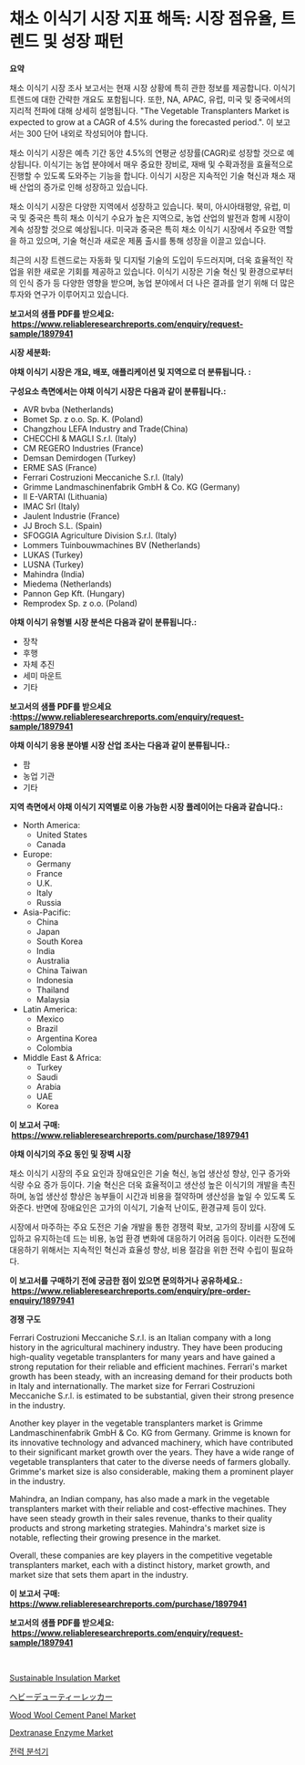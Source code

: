 <p><h1>채소 이식기 시장 지표 해독: 시장 점유율, 트렌드 및 성장 패턴</h1></p><p><strong>요약</strong></p>
<p><p>채소 이식기 시장 조사 보고서는 현재 시장 상황에 특히 관한 정보를 제공합니다. 이식기 트렌드에 대한 간략한 개요도 포함됩니다. 또한, NA, APAC, 유럽, 미국 및 중국에서의 지리적 전파에 대해 상세히 설명됩니다. "The Vegetable Transplanters Market is expected to grow at a CAGR of 4.5% during the forecasted period.". 이 보고서는 300 단어 내외로 작성되어야 합니다.</p><p>채소 이식기 시장은 예측 기간 동안 4.5%의 연평균 성장률(CAGR)로 성장할 것으로 예상됩니다. 이식기는 농업 분야에서 매우 중요한 장비로, 재배 및 수확과정을 효율적으로 진행할 수 있도록 도와주는 기능을 합니다. 이식기 시장은 지속적인 기술 혁신과 채소 재배 산업의 증가로 인해 성장하고 있습니다.</p><p>채소 이식기 시장은 다양한 지역에서 성장하고 있습니다. 북미, 아시아태평양, 유럽, 미국 및 중국은 특히 채소 이식기 수요가 높은 지역으로, 농업 산업의 발전과 함께 시장이 계속 성장할 것으로 예상됩니다. 미국과 중국은 특히 채소 이식기 시장에서 주요한 역할을 하고 있으며, 기술 혁신과 새로운 제품 출시를 통해 성장을 이끌고 있습니다.</p><p>최근의 시장 트렌드로는 자동화 및 디지털 기술의 도입이 두드러지며, 더욱 효율적인 작업을 위한 새로운 기회를 제공하고 있습니다. 이식기 시장은 기술 혁신 및 환경으로부터의 인식 증가 등 다양한 영향을 받으며, 농업 분야에서 더 나은 결과를 얻기 위해 더 많은 투자와 연구가 이루어지고 있습니다.</p></p>
<p><strong>보고서의 샘플 PDF를 받으세요: &nbsp;<a href="https://www.reliableresearchreports.com/enquiry/request-sample/1897941">https://www.reliableresearchreports.com/enquiry/request-sample/1897941</a></strong></p>
<p><strong>시장 세분화:</strong></p>
<p><strong> 야채 이식기 시장은 개요, 배포, 애플리케이션 및 지역으로 더 분류됩니다. :</strong></p>
<p><strong>구성요소 측면에서는 야채 이식기 시장은 다음과 같이 분류됩니다.:</strong></p>
<p><ul><li>AVR bvba (Netherlands)</li><li>Bomet Sp. z o.o. Sp. K. (Poland)</li><li>Changzhou LEFA Industry and Trade(China)</li><li>CHECCHI & MAGLI S.r.l. (Italy)</li><li>CM REGERO Industries (France)</li><li>Demsan Demirdogen (Turkey)</li><li>ERME SAS (France)</li><li>Ferrari Costruzioni Meccaniche S.r.l. (Italy)</li><li>Grimme Landmaschinenfabrik GmbH & Co. KG (Germany)</li><li>II E-VARTAI (Lithuania)</li><li>IMAC Srl (Italy)</li><li>Jaulent Industrie (France)</li><li>JJ Broch S.L. (Spain)</li><li>SFOGGIA Agriculture Division S.r.l. (Italy)</li><li>Lommers Tuinbouwmachines BV (Netherlands)</li><li>LUKAS (Turkey)</li><li>LUSNA (Turkey)</li><li>Mahindra (India)</li><li>Miedema (Netherlands)</li><li>Pannon Gep Kft. (Hungary)</li><li>Remprodex Sp. z o.o. (Poland)</li></ul></p>
<p><strong> 야채 이식기 유형별 시장 분석은 다음과 같이 분류됩니다.:</strong></p>
<p><ul><li>장착</li><li>후행</li><li>자체 추진</li><li>세미 마운트</li><li>기타</li></ul></p>
<p><strong>보고서의 샘플 PDF를 받으세요 :<a href="https://www.reliableresearchreports.com/enquiry/request-sample/1897941">https://www.reliableresearchreports.com/enquiry/request-sample/1897941</a></strong></p>
<p><strong> 야채 이식기 응용 분야별 시장 산업 조사는 다음과 같이 분류됩니다.:</strong></p>
<p><ul><li>팜</li><li>농업 기관</li><li>기타</li></ul></p>
<p><strong>지역 측면에서 야채 이식기 지역별로 이용 가능한 시장 플레이어는 다음과 같습니다.:</strong></p>
<p><ul>
    <li>
        North America:
        <ul>
            <li>United States</li>
            <li>Canada</li>
        </ul>
    </li>
    <li>
        Europe:
        <ul>
            <li>Germany</li>
            <li>France</li>
            <li>U.K.</li>
            <li>Italy</li>
            <li>Russia</li>
        </ul>
    </li>
    <li>
        Asia-Pacific:
        <ul>
            <li>China</li>
            <li>Japan</li>
            <li>South Korea</li>
            <li>India</li>
            <li>Australia</li>
            <li>China Taiwan</li>
            <li>Indonesia</li>
            <li>Thailand</li>
            <li>Malaysia</li>
        </ul>
    </li>
    <li>
        Latin America:
        <ul>
            <li>Mexico</li>
            <li>Brazil</li>
            <li>Argentina Korea</li>
            <li>Colombia</li>
        </ul>
    </li>
    <li>
        Middle East & Africa:
        <ul>
            <li>Turkey</li>
            <li>Saudi</li>
            <li>Arabia</li>
            <li>UAE</li>
            <li>Korea</li>
        </ul>
    </li>
    </ul></p>
<p><strong>이 보고서 구매: &nbsp;<a href="https://www.reliableresearchreports.com/purchase/1897941">https://www.reliableresearchreports.com/purchase/1897941</a></strong></p>
<p><strong>야채 이식기의 주요 동인 및 장벽 시장</strong></p>
<p><p>채소 이식기 시장의 주요 요인과 장애요인은 기술 혁신, 농업 생산성 향상, 인구 증가와 식량 수요 증가 등이다. 기술 혁신은 더욱 효율적이고 생산성 높은 이식기의 개발을 촉진하며, 농업 생산성 향상은 농부들이 시간과 비용을 절약하며 생산성을 높일 수 있도록 도와준다. 반면에 장애요인은 고가의 이식기, 기술적 난이도, 환경규제 등이 있다.</p><p>시장에서 마주하는 주요 도전은 기술 개발을 통한 경쟁력 확보, 고가의 장비를 시장에 도입하고 유지하는데 드는 비용, 농업 환경 변화에 대응하기 어려움 등이다. 이러한 도전에 대응하기 위해서는 지속적인 혁신과 효율성 향상, 비용 절감을 위한 전략 수립이 필요하다.</p></p>
<p><strong>이 보고서를 구매하기 전에 궁금한 점이 있으면 문의하거나 공유하세요.: &nbsp;<a href="https://www.reliableresearchreports.com/enquiry/pre-order-enquiry/1897941">https://www.reliableresearchreports.com/enquiry/pre-order-enquiry/1897941</a></strong></p>
<p><strong>경쟁 구도</strong></p>
<p><p>Ferrari Costruzioni Meccaniche S.r.l. is an Italian company with a long history in the agricultural machinery industry. They have been producing high-quality vegetable transplanters for many years and have gained a strong reputation for their reliable and efficient machines. Ferrari's market growth has been steady, with an increasing demand for their products both in Italy and internationally. The market size for Ferrari Costruzioni Meccaniche S.r.l. is estimated to be substantial, given their strong presence in the industry.</p><p>Another key player in the vegetable transplanters market is Grimme Landmaschinenfabrik GmbH & Co. KG from Germany. Grimme is known for its innovative technology and advanced machinery, which have contributed to their significant market growth over the years. They have a wide range of vegetable transplanters that cater to the diverse needs of farmers globally. Grimme's market size is also considerable, making them a prominent player in the industry.</p><p>Mahindra, an Indian company, has also made a mark in the vegetable transplanters market with their reliable and cost-effective machines. They have seen steady growth in their sales revenue, thanks to their quality products and strong marketing strategies. Mahindra's market size is notable, reflecting their growing presence in the market.</p><p>Overall, these companies are key players in the competitive vegetable transplanters market, each with a distinct history, market growth, and market size that sets them apart in the industry.</p></p>
<p><strong>이 보고서 구매: &nbsp; <a href="https://www.reliableresearchreports.com/purchase/1897941">https://www.reliableresearchreports.com/purchase/1897941</a></strong></p>
<p><strong>보고서의 샘플 PDF를 받으세요: &nbsp;<a href="https://www.reliableresearchreports.com/enquiry/request-sample/1897941">https://www.reliableresearchreports.com/enquiry/request-sample/1897941</a></strong><strong></strong></p>
<p>&nbsp;</p>
<p><p><a href="https://github.com/Chiragrp22/Market-Research-Report-List-3/blob/main/sustainable-insulation-market.md">Sustainable Insulation Market</a></p><p><a href="https://github.com/hwbcz413288296/Market-Research-Report-List-1/blob/main/4558225193659.md">ヘビーデューティーレッカー</a></p><p><a href="https://issuu.com/reportprime-2/docs/wood-wool-cement-panel-market-size-2030.pptx">Wood Wool Cement Panel Market</a></p><p><a href="https://github.com/derrinmiltonellis35gcl/Market-Research-Report-List-1/blob/main/dextranase-enzyme-market.md">Dextranase Enzyme Market</a></p><p><a href="https://github.com/bunxhcci35271755/Market-Research-Report-List-1/blob/main/8742593193442.md">전력 분석기</a></p></p>